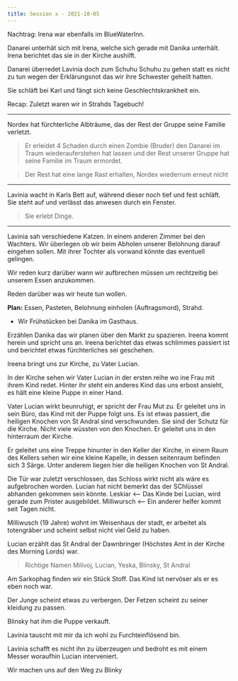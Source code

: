 ```yaml
---
title: Session x - 2021-10-05
---
```


Nachtrag: Irena war ebenfalls im BlueWaterInn.

Danarei unterhät sich mit Irena, welche sich gerade mit Danika unterhält.
Irena berichtet das sie in der Kirche aushilft.

Danarei überredet Lavinia doch zum Schuhu Schuhu zu gehen statt es nicht zu tun wegen der Erklärungsnot das wir ihre Schwester geheilt hatten.

Sie schläft bei Karl und fängt sich keine Geschlechtskrankheit ein.

Recap: Zuletzt waren wir in Strahds Tagebuch!

---

Nordex hat fürchterliche Albträume, das der Rest der Gruppe seine Familie verletzt.

> Er erleidet 4 Schaden durch einen Zombie (Bruder) den Danarei im Traum wiederauferstehen hat lassen und der Rest unserer Gruppe hat seine Familie im Traum ermordet.

> Der Rest hat eine lange Rast erhalten, Nordex wiederrum erneut nicht

---

Lavinia wacht in Karls Bett auf, während dieser noch tief und fest schläft. Sie steht auf und verlässt das anwesen durch ein Fenster.

> Sie erlebt Dinge.

---

Lavinia sah verschiedene Katzen. In einem anderen Zimmer bei den Wachters.
Wir überlegen ob wir beim Abholen unserer Belohnung darauf eingehen sollen. Mit ihrer Tochter als vorwand könnte das eventuell gelingen.

Wir reden kurz darüber wann wir aufbrechen müssen um rechtzeitig bei unserem Essen anzukommen.

Reden darüber was wir heute tun wollen.

**Plan:** Essen, Pasteten, Belohnung einholen (Auftragsmord), Strahd.

- Wir Frühstücken bei Danika im Gasthaus.

Erzählen Danika das wir planen über den Markt zu spazieren.
Ireena kommt herein und spricht uns an. Ireena berichtet das etwas schlimmes passiert ist und berichtet etwas fürchterliches sei geschehen.

Ireena bringt uns zur Kirche, zu Vater Lucian.

In der Kirche sehen wir Vater Lucian in der ersten reihe wo ine Frau mit ihrem Kind redet. 
Hinter ihr steht ein anderes Kind das uns erbost ansieht, es hält eine kleine Puppe in einer Hand.

Vater Lucian wirkt beunruhigt, er spricht der Frau Mut zu. Er geleitet uns in sein Büro, das Kind mit der Puppe folgt uns.
Es ist etwas passiert, die heiligen Knochen von St Andral sind verschwunden. Sie sind der Schutz für die Kirche. Nicht viele wüssten von den Knochen. Er geleitet uns in den hinterraum der Kirche.

Er geleitet uns eine Treppe hinunter in den Keller der Kirche, in einem Raum des Kellers sehen wir eine kleine Kapelle, in dessen seitenraum befinden sich 3 Särge. Unter anderem liegen hier die heiligen Knochen von St Andral.


Die Tür war zuletzt verschlossen, das Schloss wirkt nicht als wäre es aufgebrochen worden.
Lucian hat nicht bemerkt das der SChlüssel abhanden gekommen sein könnte.
Leskiar <-- Das Kinde bei Lucian, wird gerade zum Prister ausgebildet.
Milliwursch <-- Ein anderer helfer kommt seit Tagen nicht.

Milliwusch (19 Jahre) wohnt im Weisenhaus der stadt, er arbeitet als totengräber und scheint selbst nicht viel Geld zu haben.

Lucian erzählt das St Andral der Dawnbringer (Höchstes Amt in der Kirche des Morning Lords) war.

> Richtige Namen
> Milivoj, Lucian, Yeska, Blinsky, St Andral

Am Sarkophag finden wir ein Stück Stoff.
Das Kind ist nervöser als er es eben noch war.

Der Junge scheint etwas zu verbergen.
Der Fetzen scheint zu seiner kleidung zu passen.

Blinsky hat ihm die Puppe verkauft.

Lavinia tauscht mit mir da ich wohl zu Furchteinflösend bin.

Lavinia schafft es nicht ihn zu überzeugen und bedroht es mit einem Messer woraufhin Lucian interveniert.

Wir machen uns auf den Weg zu Blinky